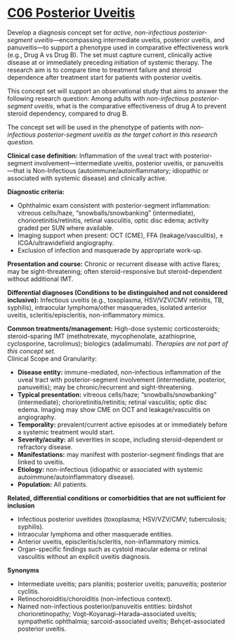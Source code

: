 # [C06 Posterior Uveitis](https://github.com/ohdsi-studies/MindMeetsMachines/tree/main/C06)

Develop a diagnosis concept set for *active, non-infectious posterior-segment uveitis*—encompassing intermediate uveitis, posterior uveitis, and panuveitis—to support a phenotype used in comparative effectiveness work (e.g., Drug A vs Drug B). The set must capture current, clinically active disease at or immediately preceding initiation of systemic therapy. The research aim is to compare time to treatment failure and steroid dependence after treatment start for patients with posterior uveitis.

This concept set will support an observational study that aims to answer the following research question: Among adults with *non-infectious posterior-segment uveitis*, what is the comparative effectiveness of drug A to prevent steroid dependency, compared to drug B.

The concept set will be used in the phenotype of patients with *non-infectious posterior-segment uveitis as the target cohort in this research question.*

**Clinical case definition:** Inflammation of the uveal tract with posterior-segment involvement—intermediate uveitis, posterior uveitis, or panuveitis—that is Non-Infectious (autoimmune/autoinflammatory; idiopathic or associated with systemic disease) and clinically active.

**Diagnostic criteria:**

* Ophthalmic exam consistent with posterior-segment inflammation: vitreous cells/haze, “snowballs/snowbanking” (intermediate), chorioretinitis/retinitis, retinal vasculitis, optic disc edema; activity graded per SUN where available.  
* Imaging support when present: OCT (CME), FFA (leakage/vasculitis), ± ICGA/ultrawidefield angiography.  
* Exclusion of infection and masquerade by appropriate work-up.

**Presentation and course:** Chronic or recurrent disease with active flares; may be sight-threatening; often steroid-responsive but steroid-dependent without additional IMT.

**Differential diagnoses (Conditions to be distinguished and not considered inclusive):** Infectious uveitis (e.g., toxoplasma, HSV/VZV/CMV retinitis, TB, syphilis), intraocular lymphoma/other masquerades, isolated anterior uveitis, scleritis/episcleritis, non-inflammatory mimics.

**Common treatments/management:** High-dose systemic corticosteroids; steroid-sparing IMT (methotrexate, mycophenolate, azathioprine, cyclosporine, tacrolimus); biologics (adalimumab). *Therapies are not part of this concept set.*  
Clinical Scope and Granularity:

* **Disease entity:** immune-mediated, non-infectious inflammation of the uveal tract with posterior-segment involvement (intermediate, posterior, panuveitis); may be chronic/recurrent and sight-threatening.  
* **Typical presentation:** vitreous cells/haze; “snowballs/snowbanking” (intermediate); chorioretinitis/retinitis; retinal vasculitis; optic disc edema. Imaging may show CME on OCT and leakage/vasculitis on angiography.  
* **Temporality:** prevalent/current active episodes at or immediately before a systemic treatment would start.  
* **Severity/acuity:** all severities in scope, including steroid-dependent or refractory disease.  
* **Manifestations:** may manifest with posterior-segment findings that are linked to uveitis.  
* **Etiology:** non-infectious (idiopathic or associated with systemic autoimmune/autoinflammatory disease).  
* **Population:** All patients.


**Related, differential conditions or comorbidities that are not sufficient for inclusion**

* Infectious posterior uveitides (toxoplasma; HSV/VZV/CMV; tuberculosis; syphilis).  
* Intraocular lymphoma and other masquerade entities.  
* Anterior uveitis, episcleritis/scleritis, non-inflammatory mimics.  
* Organ-specific findings such as cystoid macular edema or retinal vasculitis without an explicit uveitis diagnosis.

**Synonyms**

* Intermediate uveitis; pars planitis; posterior uveitis; panuveitis; posterior cyclitis.  
* Retinochoroiditis/choroiditis (non-infectious context).  
* Named non-infectious posterior/panuveitis entities: birdshot chorioretinopathy; Vogt–Koyanagi–Harada–associated uveitis; sympathetic ophthalmia; sarcoid-associated uveitis; Behçet-associated posterior uveitis.
